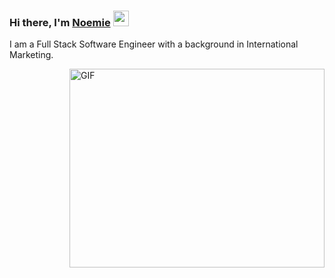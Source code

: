 ### Hi there, I'm <a href="noemiegrau.github.io/react-portfolio/" target="_blank">Noemie</a> <img src="https://media.giphy.com/media/hvRJCLFzcasrR4ia7z/giphy.gif" width="25px">

I am a Full Stack Software Engineer with a background in International Marketing. <!-- I love to learn-->


<img align="right" alt="GIF" src="https://github.com/Gapur/Gapur/blob/master/coding.gif?raw=true" width="408" height="318" />


<!--

- 🔭 I’m currently working on ...
- 🌱 I’m currently learning ...
- 👯 I’m looking to collaborate on ...
- 🤔 I’m looking for help with ...
- 💬 Ask me about ...
- 📫 How to reach me: ...
- 😄 Pronouns: ...
- ⚡ Fun fact: ...
-->
